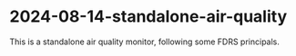 # 2024-08-14-standalone-air-quality
This is a standalone air quality monitor, following some FDRS principals.
